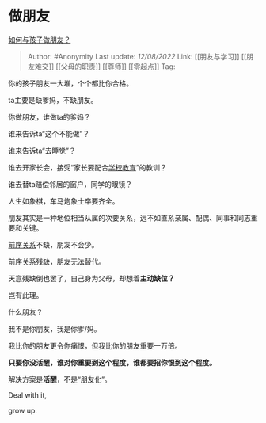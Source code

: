# 做朋友
[如何与孩子做朋友？](https://www.zhihu.com/question/24821622/answer/2614276601)

> Author: #Anonymity
> Last update: *12/08/2022*
> Link: [[朋友与学习]] [[朋友难交]] [[父母的职责]] [[尊师]] [[零起点]]
> Tag:

你的孩子朋友一大堆，个个都比你合格。

ta主要是缺爹妈，不缺朋友。

你做朋友，谁做ta的爹妈？

谁来告诉ta“这个不能做”？

谁来告诉ta“去睡觉”？

谁去开家长会，接受“家长要配合[学校教育](https://www.zhihu.com/search?q=%E5%AD%A6%E6%A0%A1%E6%95%99%E8%82%B2&search_source=Entity&hybrid_search_source=Entity&hybrid_search_extra=%7B%22sourceType%22%3A%22answer%22%2C%22sourceId%22%3A2614276601%7D)”的教训？

谁去替ta赔偿邻居的窗户，同学的眼镜？

人生如象棋，车马炮象士卒要齐全。

朋友其实是一种地位相当从属的次要关系，远不如直系亲属、配偶、同事和同志重要和关键。

[前序关系](https://www.zhihu.com/search?q=%E5%89%8D%E5%BA%8F%E5%85%B3%E7%B3%BB&search_source=Entity&hybrid_search_source=Entity&hybrid_search_extra=%7B%22sourceType%22%3A%22answer%22%2C%22sourceId%22%3A2614276601%7D)不缺，朋友不会少。

前序关系残缺，朋友无法替代。

天意残缺倒也罢了，自己身为父母，却想着**主动缺位？**

岂有此理。

什么朋友？

我不是你朋友，我是你爹/妈。

我比你的朋友更令你痛恨，但我比你的朋友重要一万倍。

**只要你没活醒，谁对你重要到这个程度，谁都要招你恨到这个程度。**

解决方案是**活醒**，不是“朋友化”。

Deal with it,

grow up.
